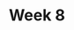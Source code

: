 ---
title: Week 8
published_at: 2025-04-29
snippet: 'Live-Coding: Hydra & Strudel'
disable_html_sanitization: true
allow_math: true
---